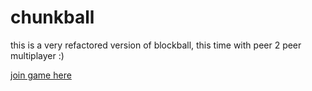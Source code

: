 # chunkball

this is a very refactored version of blockball, this time with peer 2 peer multiplayer :)

[join game here](https://vinport16.github.io/chunkball.github.io/start/ "join game here")
